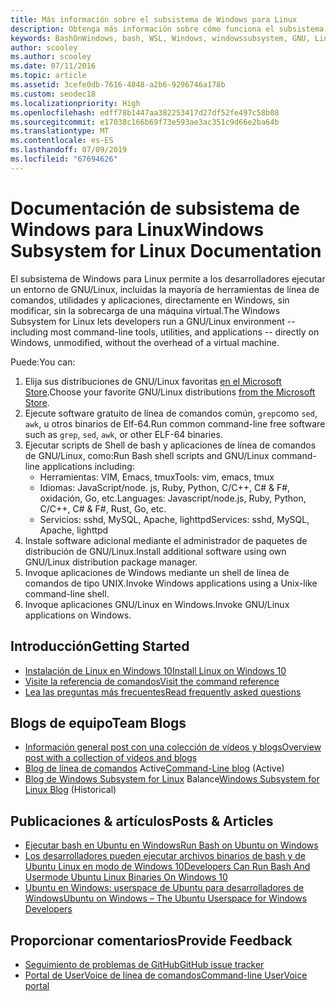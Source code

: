 ```yaml
---
title: Más información sobre el subsistema de Windows para Linux
description: Obtenga más información sobre cómo funciona el subsistema de Windows para Linux.
keywords: BashOnWindows, bash, WSL, Windows, windowssubsystem, GNU, Linux
author: scooley
ms.author: scooley
ms.date: 07/11/2016
ms.topic: article
ms.assetid: 3cefe0db-7616-4848-a2b6-9296746a178b
ms.custom: seodec18
ms.localizationpriority: High
ms.openlocfilehash: edff78b1447aa382253417d27df52fe497c58b08
ms.sourcegitcommit: e17038c166b69f73e593ae3ac351c9d66e2ba64b
ms.translationtype: MT
ms.contentlocale: es-ES
ms.lasthandoff: 07/09/2019
ms.locfileid: "67694626"
---
```

# <a name="windows-subsystem-for-linux-documentation"></a><span data-ttu-id="87b4e-104">Documentación de subsistema de Windows para Linux</span><span class="sxs-lookup"><span data-stu-id="87b4e-104">Windows Subsystem for Linux Documentation</span></span>

<span data-ttu-id="87b4e-105">El subsistema de Windows para Linux permite a los desarrolladores ejecutar un entorno de GNU/Linux, incluidas la mayoría de herramientas de línea de comandos, utilidades y aplicaciones, directamente en Windows, sin modificar, sin la sobrecarga de una máquina virtual.</span><span class="sxs-lookup"><span data-stu-id="87b4e-105">The Windows Subsystem for Linux lets developers run a GNU/Linux environment -- including most command-line tools, utilities, and applications -- directly on Windows, unmodified, without the overhead of a virtual machine.</span></span>  

<span data-ttu-id="87b4e-106">Puede:</span><span class="sxs-lookup"><span data-stu-id="87b4e-106">You can:</span></span>

1. <span data-ttu-id="87b4e-107">Elija sus distribuciones de GNU/Linux favoritas [en el Microsoft Store](https://aka.ms/wslstore).</span><span class="sxs-lookup"><span data-stu-id="87b4e-107">Choose your favorite GNU/Linux distributions [from the Microsoft Store](https://aka.ms/wslstore).</span></span>
1. <span data-ttu-id="87b4e-108">Ejecute software gratuito de línea de comandos común, `grep`como `sed`, `awk`, u otros binarios de Elf-64.</span><span class="sxs-lookup"><span data-stu-id="87b4e-108">Run common command-line free software such as `grep`, `sed`, `awk`, or other ELF-64 binaries.</span></span> 
1. <span data-ttu-id="87b4e-109">Ejecutar scripts de Shell de bash y aplicaciones de línea de comandos de GNU/Linux, como:</span><span class="sxs-lookup"><span data-stu-id="87b4e-109">Run Bash shell scripts and GNU/Linux command-line applications including:</span></span>  
    * <span data-ttu-id="87b4e-110">Herramientas: VIM, Emacs, tmux</span><span class="sxs-lookup"><span data-stu-id="87b4e-110">Tools: vim, emacs, tmux</span></span>
    * <span data-ttu-id="87b4e-111">Idiomas: JavaScript/node. js, Ruby, Python, C/C++, C# & F#, oxidación, Go, etc.</span><span class="sxs-lookup"><span data-stu-id="87b4e-111">Languages: Javascript/node.js, Ruby, Python, C/C++, C# & F#, Rust, Go, etc.</span></span>
    * <span data-ttu-id="87b4e-112">Servicios: sshd, MySQL, Apache, lighttpd</span><span class="sxs-lookup"><span data-stu-id="87b4e-112">Services: sshd, MySQL, Apache, lighttpd</span></span>
1. <span data-ttu-id="87b4e-113">Instale software adicional mediante el administrador de paquetes de distribución de GNU/Linux.</span><span class="sxs-lookup"><span data-stu-id="87b4e-113">Install additional software using own GNU/Linux distribution package manager.</span></span>
1. <span data-ttu-id="87b4e-114">Invoque aplicaciones de Windows mediante un shell de línea de comandos de tipo UNIX.</span><span class="sxs-lookup"><span data-stu-id="87b4e-114">Invoke Windows applications using a Unix-like command-line shell.</span></span>
1. <span data-ttu-id="87b4e-115">Invoque aplicaciones GNU/Linux en Windows.</span><span class="sxs-lookup"><span data-stu-id="87b4e-115">Invoke GNU/Linux applications on Windows.</span></span>

## <a name="getting-started"></a><span data-ttu-id="87b4e-116">Introducción</span><span class="sxs-lookup"><span data-stu-id="87b4e-116">Getting Started</span></span>

* [<span data-ttu-id="87b4e-117">Instalación de Linux en Windows 10</span><span class="sxs-lookup"><span data-stu-id="87b4e-117">Install Linux on Windows 10</span></span>](install-win10.md)
* [<span data-ttu-id="87b4e-118">Visite la referencia de comandos</span><span class="sxs-lookup"><span data-stu-id="87b4e-118">Visit the command reference</span></span>](reference.md)
* [<span data-ttu-id="87b4e-119">Lea las preguntas más frecuentes</span><span class="sxs-lookup"><span data-stu-id="87b4e-119">Read frequently asked questions</span></span>](faq.md)

## <a name="team-blogs"></a><span data-ttu-id="87b4e-120">Blogs de equipo</span><span class="sxs-lookup"><span data-stu-id="87b4e-120">Team Blogs</span></span>
*  [<span data-ttu-id="87b4e-121">Información general post con una colección de vídeos y blogs</span><span class="sxs-lookup"><span data-stu-id="87b4e-121">Overview post with a collection of videos and blogs</span></span>](https://blogs.msdn.microsoft.com/commandline/learn-about-windows-console-and-windows-subsystem-for-linux-wsl/)
* <span data-ttu-id="87b4e-122">[Blog de línea de comandos](https://blogs.msdn.microsoft.com/commandline/) Active</span><span class="sxs-lookup"><span data-stu-id="87b4e-122">[Command-Line blog](https://blogs.msdn.microsoft.com/commandline/) (Active)</span></span>
* <span data-ttu-id="87b4e-123">[Blog de Windows Subsystem for Linux](https://blogs.msdn.microsoft.com/wsl/) Balance</span><span class="sxs-lookup"><span data-stu-id="87b4e-123">[Windows Subsystem for Linux Blog](https://blogs.msdn.microsoft.com/wsl/) (Historical)</span></span>

## <a name="posts--articles"></a><span data-ttu-id="87b4e-124">Publicaciones & artículos</span><span class="sxs-lookup"><span data-stu-id="87b4e-124">Posts & Articles</span></span>
* [<span data-ttu-id="87b4e-125">Ejecutar bash en Ubuntu en Windows</span><span class="sxs-lookup"><span data-stu-id="87b4e-125">Run Bash on Ubuntu on Windows</span></span>](https://blogs.windows.com/buildingapps/2016/03/30/run-bash-on-ubuntu-on-windows/)
* [<span data-ttu-id="87b4e-126">Los desarrolladores pueden ejecutar archivos binarios de bash y de Ubuntu Linux en modo de Windows 10</span><span class="sxs-lookup"><span data-stu-id="87b4e-126">Developers Can Run Bash And Usermode Ubuntu Linux Binaries On Windows 10</span></span>](https://www.hanselman.com/blog/DevelopersCanRunBashShellAndUsermodeUbuntuLinuxBinariesOnWindows10.aspx)
* [<span data-ttu-id="87b4e-127">Ubuntu en Windows: userspace de Ubuntu para desarrolladores de Windows</span><span class="sxs-lookup"><span data-stu-id="87b4e-127">Ubuntu on Windows – The Ubuntu Userspace for Windows Developers</span></span>](https://insights.ubuntu.com/2016/03/30/ubuntu-on-windows-the-ubuntu-userspace-for-windows-developers/) 

## <a name="provide-feedback"></a><span data-ttu-id="87b4e-128">Proporcionar comentarios</span><span class="sxs-lookup"><span data-stu-id="87b4e-128">Provide Feedback</span></span>
* [<span data-ttu-id="87b4e-129">Seguimiento de problemas de GitHub</span><span class="sxs-lookup"><span data-stu-id="87b4e-129">GitHub issue tracker</span></span>](https://github.com/Microsoft/BashOnWindows/issues)
* [<span data-ttu-id="87b4e-130">Portal de UserVoice de línea de comandos</span><span class="sxs-lookup"><span data-stu-id="87b4e-130">Command-line UserVoice portal</span></span>](https://wpdev.uservoice.com/forums/266908-command-prompt-console-bash-on-ubuntu-on-windo/category/161892-bash)
